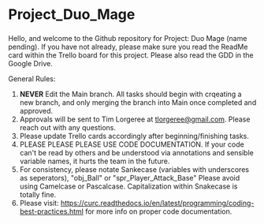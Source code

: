 # Project_Duo_Mage

###
Hello, and welcome to the Github repository for Project: Duo Mage (name pending). 
If you have not already, please make sure you read the ReadMe card within the Trello board for this project.
Please also read the GDD in the Google Drive.

General Rules: 
  1. **NEVER** Edit the Main branch. All tasks should begin with crqeating a new branch, and only merging the 
      branch into Main once completed and approved.
  2. Approvals will be sent to Tim Lorgeree at tlorgeree@gmail.com. Please reach out with any questions.
  3. Please update Trello cards accordingly after beginning/finishing tasks.
  4. PLEASE PLEASE PLEASE USE CODE DOCUMENTATION. If your code can't be read by others and be understood
      via annotations and sensible variable names, it hurts the team in the future.
  5. For consistency, please notate Sankecase (variables with underscores as seperators), "obj_Ball" or "spr_Player_Attack_Base"
      Please avoid using Camelcase or Pascalcase. Capitalization within Snakecase is totally fine.
  6. Please visit: https://curc.readthedocs.io/en/latest/programming/coding-best-practices.html
    for more info on proper code documentation.

###
